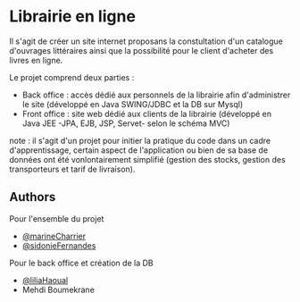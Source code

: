 
# Librairie en ligne

Il s'agit de créer un site internet proposans la constultation 
d'un catalogue d'ouvrages littéraires ainsi que la possibilité 
pour le client d'acheter des livres en ligne.

Le projet comprend deux parties :
 - Back office : accès dédié aux personnels de la librairie afin
 d'administrer le site (développé en Java SWING/JDBC et la DB sur 
 Mysql)
 - Front office : site web dédié aux clients de la librairie 
 (développé en Java JEE -JPA, EJB, JSP, Servet- selon le schéma MVC)

note : il s'agit d'un projet pour initier la pratique du code 
dans un cadre d'apprentissage, certain aspect de l'application 
ou bien de sa base de données ont été vonlontairement simplifié (gestion des stocks, gestion des
transporteurs et tarif de livraison).
## Authors

Pour l'ensemble du projet
- [@marineCharrier](https://github.com/marine8894)
- [@sidonieFernandes](https://github.com/ASid1085)

Pour le back office et création de la DB
- [@liliaHaoual](https://github.com/Lilia-Haoual)
- Mehdi Boumekrane
  